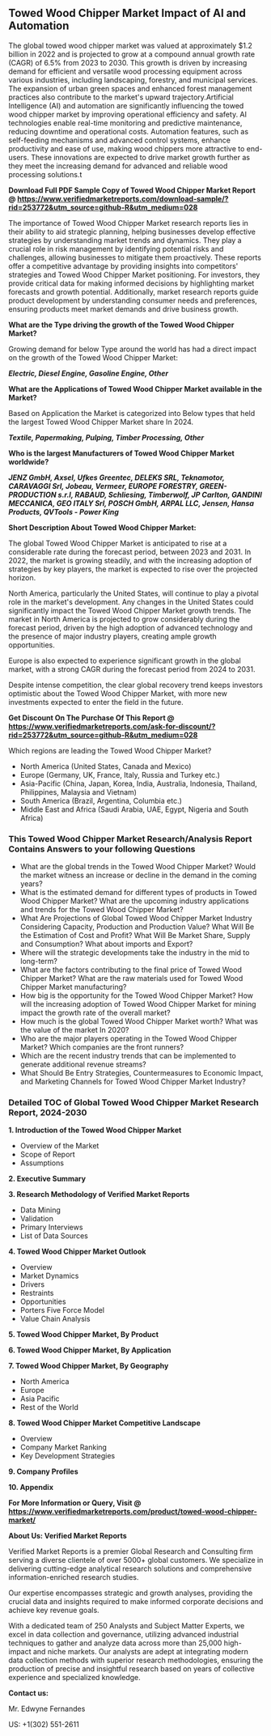 <h2>Towed Wood Chipper Market Impact of AI and Automation</h2>The global towed wood chipper market was valued at approximately $1.2 billion in 2022 and is projected to grow at a compound annual growth rate (CAGR) of 6.5% from 2023 to 2030. This growth is driven by increasing demand for efficient and versatile wood processing equipment across various industries, including landscaping, forestry, and municipal services. The expansion of urban green spaces and enhanced forest management practices also contribute to the market's upward trajectory.Artificial Intelligence (AI) and automation are significantly influencing the towed wood chipper market by improving operational efficiency and safety. AI technologies enable real-time monitoring and predictive maintenance, reducing downtime and operational costs. Automation features, such as self-feeding mechanisms and advanced control systems, enhance productivity and ease of use, making wood chippers more attractive to end-users. These innovations are expected to drive market growth further as they meet the increasing demand for advanced and reliable wood processing solutions.t</p><p id="" class=""><strong>Download Full PDF Sample Copy of Towed Wood Chipper Market Report @ <a href="https://www.verifiedmarketreports.com/download-sample/?rid=253772&utm_source=github-R&utm_medium=028" target="_blank">https://www.verifiedmarketreports.com/download-sample/?rid=253772&utm_source=github-R&utm_medium=028</a></strong></p><p>The importance of&nbsp;Towed Wood Chipper Market research reports lies in their ability to aid strategic planning, helping businesses develop effective strategies by understanding market trends and dynamics. They play a crucial role in risk management by identifying potential risks and challenges, allowing businesses to mitigate them proactively. These reports offer a competitive advantage by providing insights into competitors' strategies and Towed Wood Chipper Market positioning. For investors, they provide critical data for making informed decisions by highlighting market forecasts and growth potential. Additionally, market research reports guide product development by understanding consumer needs and preferences, ensuring products meet market demands and drive business growth.</p><p><strong>What are the&nbsp;Type driving the growth of the Towed Wood Chipper Market?</strong></p><p id="" class="">Growing demand for below Type around the world has had a direct impact on the growth of the Towed Wood Chipper Market:</p><em><strong>Electric, Diesel Engine, Gasoline Engine, Other</strong></em></p><strong>What are the&nbsp;Applications&nbsp;of Towed Wood Chipper Market available in the Market?</strong></p><p id="" class="">Based on Application the Market is categorized into Below types that held the largest Towed Wood Chipper Market share In 2024.</p><em><strong>Textile, Papermaking, Pulping, Timber Processing, Other</strong></em></p><strong>Who is the largest Manufacturers of Towed Wood Chipper Market worldwide?</strong></p><p><em><strong>JENZ GmbH, Axsel, Ufkes Greentec, DELEKS SRL, Teknamotor, CARAVAGGI Srl, Jobeau, Vermeer, EUROPE FORESTRY, GREEN-PRODUCTION s.r.l, RABAUD, Schliesing, Timberwolf, JP Carlton, GANDINI MECCANICA, GEO ITALY Srl, POSCH GmbH, ARPAL LLC, Jensen, Hansa Products, QVTools - Power King</strong></em></p><p id="" class=""><strong>Short Description About Towed Wood Chipper Market:</strong></p><p>The global Towed Wood Chipper Market is anticipated to rise at a considerable rate during the forecast period, between 2023 and 2031. In 2022, the market is growing steadily, and with the increasing adoption of strategies by key players, the market is expected to rise over the projected horizon.</p><p>North America, particularly the United States, will continue to play a pivotal role in the market's development. Any changes in the United States could significantly impact the Towed Wood Chipper Market growth trends. The market in North America is projected to grow considerably during the forecast period, driven by the high adoption of advanced technology and the presence of major industry players, creating ample growth opportunities.</p><p>Europe is also expected to experience significant growth in the global market, with a strong CAGR during the forecast period from 2024 to 2031.</p><p>Despite intense competition, the clear global recovery trend keeps investors optimistic about the Towed Wood Chipper Market, with more new investments expected to enter the field in the future.</p><p id="" class=""><strong>Get Discount On The Purchase Of This Report @ <a href="https://www.verifiedmarketreports.com/ask-for-discount/?rid=253772&utm_source=github-R&utm_medium=028" target="_blank">https://www.verifiedmarketreports.com/ask-for-discount/?rid=253772&utm_source=github-R&utm_medium=028</a></strong></p>Which regions are leading the Towed Wood Chipper Market?</p><ul><li>North America (United States, Canada and Mexico)</li><li>Europe (Germany, UK, France, Italy, Russia and Turkey etc.)</li><li>Asia-Pacific (China, Japan, Korea, India, Australia, Indonesia, Thailand, Philippines, Malaysia and Vietnam)</li><li>South America (Brazil, Argentina, Columbia etc.)</li><li>Middle East and Africa (Saudi Arabia, UAE, Egypt, Nigeria and South Africa)</li></ul><h3 id="" class="">This Towed Wood Chipper Market Research/Analysis Report Contains Answers to your following Questions</h3><ul><li>What are the global trends in the Towed Wood Chipper Market? Would the market witness an increase or decline in the demand in the coming years?</li><li>What is the estimated demand for different types of products in Towed Wood Chipper Market? What are the upcoming industry applications and trends for the Towed Wood Chipper Market?</li><li>What Are Projections of Global Towed Wood Chipper Market Industry Considering Capacity, Production and Production Value? What Will Be the Estimation of Cost and Profit? What Will Be Market Share, Supply and Consumption? What about imports and Export?</li><li>Where will the strategic developments take the industry in the mid to long-term?</li><li>What are the factors contributing to the final price of Towed Wood Chipper Market? What are the raw materials used for Towed Wood Chipper Market manufacturing?</li><li>How big is the opportunity for the Towed Wood Chipper Market? How will the increasing adoption of Towed Wood Chipper Market for mining impact the growth rate of the overall market?</li><li>How much is the global Towed Wood Chipper Market worth? What was the value of the market In 2020?</li><li>Who are the major players operating in the Towed Wood Chipper Market? Which companies are the front runners?</li><li>Which are the recent industry trends that can be implemented to generate additional revenue streams?</li><li>What Should Be Entry Strategies, Countermeasures to Economic Impact, and Marketing Channels for Towed Wood Chipper Market Industry?</li></ul><h3 id="" class="">Detailed TOC of Global Towed Wood Chipper Market Research Report, 2024-2030</h3><p id="" class=""><strong>1. Introduction of the Towed Wood Chipper Market</strong></p><ul><li>Overview of the Market</li><li>Scope of Report</li><li>Assumptions</li></ul><p id="" class=""><strong>2. Executive Summary</strong></p><p id="" class=""><strong>3. Research Methodology of Verified Market Reports</strong></p><ul><li>Data Mining</li><li>Validation</li><li>Primary Interviews</li><li>List of Data Sources</li></ul><p id="" class=""><strong>4. Towed Wood Chipper Market Outlook</strong></p><ul><li>Overview</li><li>Market Dynamics</li><li>Drivers</li><li>Restraints</li><li>Opportunities</li><li>Porters Five Force Model</li><li>Value Chain Analysis</li></ul><p id="" class=""><strong>5. Towed Wood Chipper Market, By Product</strong></p><p id="" class=""><strong>6. Towed Wood Chipper Market, By Application</strong></p><p id="" class=""><strong>7. Towed Wood Chipper Market, By Geography</strong></p><ul><li>North America</li><li>Europe</li><li>Asia Pacific</li><li>Rest of the World</li></ul><p id="" class=""><strong>8. Towed Wood Chipper Market Competitive Landscape</strong></p><ul><li>Overview</li><li>Company Market Ranking</li><li>Key Development Strategies</li></ul><p id="" class=""><strong>9. Company Profiles</strong></p><p id="" class=""><strong>10. Appendix</strong></p><p id="" class=""><strong>For More Information or Query, Visit @ <a href="https://www.verifiedmarketreports.com/product/towed-wood-chipper-market/" target="_blank">https://www.verifiedmarketreports.com/product/towed-wood-chipper-market/</a></strong></p><p id="" class=""><strong>About Us: Verified Market Reports</strong></p><p id="" class="">Verified Market Reports is a premier Global Research and Consulting firm serving a diverse clientele of over 5000+ global customers. We specialize in delivering cutting-edge analytical research solutions and comprehensive information-enriched research studies.</p><p id="" class="">Our expertise encompasses strategic and growth analyses, providing the crucial data and insights required to make informed corporate decisions and achieve key revenue goals.</p><p id="" class="">With a dedicated team of 250 Analysts and Subject Matter Experts, we excel in data collection and governance, utilizing advanced industrial techniques to gather and analyze data across more than 25,000 high-impact and niche markets. Our analysts are adept at integrating modern data collection methods with superior research methodologies, ensuring the production of precise and insightful research based on years of collective experience and specialized knowledge.</p><p id="" class=""><strong>Contact us:</strong></p><p id="" class="">Mr. Edwyne Fernandes</p><p id="" class="">US: +1(302) 551-2611</p>